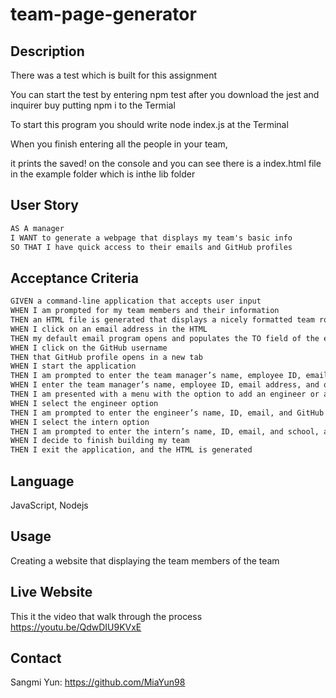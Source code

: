 # team-page-generator

## Description 

There was a test which is built for this assignment 

You can start the test by entering npm test after you download the jest and inquirer buy putting npm i to the Termial 

To start this program you should write node index.js at the Terminal 

When you finish entering all the people in your team, 

it prints the saved! on the console and you can see there is a index.html file in the example folder which is inthe lib folder

## User Story

```md
AS A manager
I WANT to generate a webpage that displays my team's basic info
SO THAT I have quick access to their emails and GitHub profiles
```

## Acceptance Criteria

```md
GIVEN a command-line application that accepts user input
WHEN I am prompted for my team members and their information
THEN an HTML file is generated that displays a nicely formatted team roster based on user input
WHEN I click on an email address in the HTML
THEN my default email program opens and populates the TO field of the email with the address
WHEN I click on the GitHub username
THEN that GitHub profile opens in a new tab
WHEN I start the application
THEN I am prompted to enter the team manager’s name, employee ID, email address, and office number
WHEN I enter the team manager’s name, employee ID, email address, and office number
THEN I am presented with a menu with the option to add an engineer or an intern or to finish building my team
WHEN I select the engineer option
THEN I am prompted to enter the engineer’s name, ID, email, and GitHub username, and I am taken back to the menu
WHEN I select the intern option
THEN I am prompted to enter the intern’s name, ID, email, and school, and I am taken back to the menu
WHEN I decide to finish building my team
THEN I exit the application, and the HTML is generated
```

## Language 

JavaScript, Nodejs

## Usage

Creating a website that displaying the team members of the team

## Live Website 

This it the video that walk through the process 
https://youtu.be/QdwDIU9KVxE

## Contact 

Sangmi Yun: https://github.com/MiaYun98